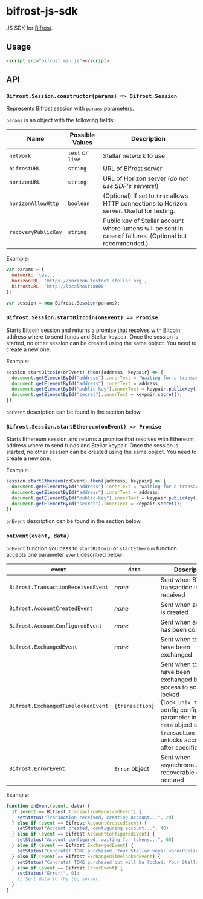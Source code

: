 # bifrost-js-sdk

JS SDK for [Bifrost](https://github.com/stellar/go/tree/master/services/bifrost).

## Usage

```html
<script src="bifrost.min.js"></script>
```

## API

### `Bifrost.Session.constructor(params) => Bifrost.Session`

Represents Bifrost session with `params` parameters.

`params` is an object with the following fields:

Name | Possible Values | Description
-|-|-
`network` | `test` or `live` | Stellar network to use
`bifrostURL`  | `string`  | URL of Bifrost server
`horizonURL`  | `string`  | URL of Horizon server (_do not use SDF's servers!_)
`horizonAllowHttp` | `boolean` | (Optional) If set to `true` allows HTTP connections to Horizon server. Useful for testing.
`recoveryPublicKey` | `string` | Public key of Stellar account where lumens will be sent in case of failures. (Optional but recommended.)

Example: 
```js
var params = {
  network: 'test',
  horizonURL: 'https://horizon-testnet.stellar.org',
  bifrostURL: 'http://localhost:8000'
};

var session = new Bifrost.Session(params);
```

### `Bifrost.Session.startBitcoin(onEvent) => Promise`

Starts Bitcoin session and returns a promise that resolves with Bitcoin address where to send funds and Stellar keypair. Once the session is started, no other session can be created using the same object. You need to create a new one.

Example:
```js
session.startBitcoin(onEvent).then({address, keypair} => {
  document.getElementById("address").innerText = "Waiting for a transaction...";
  document.getElementById("address").innerText = address;
  document.getElementById("public-key").innerText = keypair.publicKey();
  document.getElementById("secret").innerText = keypair.secret();
})
```

`onEvent` description can be found in the section below.

### `Bifrost.Session.startEthereum(onEvent) => Promise`

Starts Ethereum session and returns a promise that resolves with Ethereum address where to send funds and Stellar keypair. Once the session is started, no other session can be created using the same object. You need to create a new one.

Example:
```js
session.startEthereum(onEvent).then({address, keypair} => {
  document.getElementById("address").innerText = "Waiting for a transaction...";
  document.getElementById("address").innerText = address;
  document.getElementById("public-key").innerText = keypair.publicKey();
  document.getElementById("secret").innerText = keypair.secret();
})
```

`onEvent` description can be found in the section below.

### `onEvent(event, data)`

`onEvent` function you pass to `startBitcoin` or `startEthereum` function accepts one parameter `event` described below:

`event` | `data` | Description
-|-|-
`Bifrost.TransactionReceivedEvent` | _none_ | Sent when BTC/ETH transaction is received
`Bifrost.AccountCreatedEvent` | _none_ | Sent when account is created
`Bifrost.AccountConfiguredEvent` | _none_ | Sent when account has been configured
`Bifrost.ExchangedEvent` | _none_ | Sent when tokens have been exchanged
`Bifrost.ExchangedTimelockedEvent` | `{transaction}` | Sent when tokens have been exchanged but access to account is locked (`lock_unix_timestamp` config config parameter in Bifrost). `data` object contains `transaction` XDR that unlocks account after specified time.
`Bifrost.ErrorEvent` | `Error` object | Sent when asynchronous, non-recoverable error occured

Example:
```js
function onEvent(event, data) {
  if (event == Bifrost.TransactionReceivedEvent) {
    setStatus("Transaction received, creating account...", 20)
  } else if (event == Bifrost.AccountCreatedEvent) {
    setStatus("Account created, configuring account...", 40)
  } else if (event == Bifrost.AccountConfiguredEvent) {
    setStatus("Account configured, waiting for tokens...", 60)
  } else if (event == Bifrost.ExchangedEvent) {
    setStatus("Congrats! TOKE purchased. Your Stellar keys: <pre>Public key: "+keypair.publicKey()+"\nSecret key: "+keypair.secret()+"</pre>", 100);
  } else if (event == Bifrost.ExchangedTimelockedEvent) {
    setStatus("Congrats! TOKE purchased but will be locked. Your Stellar keys: <pre>Public key: "+keypair.publicKey()+"\nSecret key: "+keypair.secret()+"</pre>\nUnlock transaction: <pre>"+data.transaction+"</pre>", 100);
  } else if (event == Bifrost.ErrorEvent) {
    setStatus("Error!", 0);
    // Sent data to the log server.
  }
}
```
